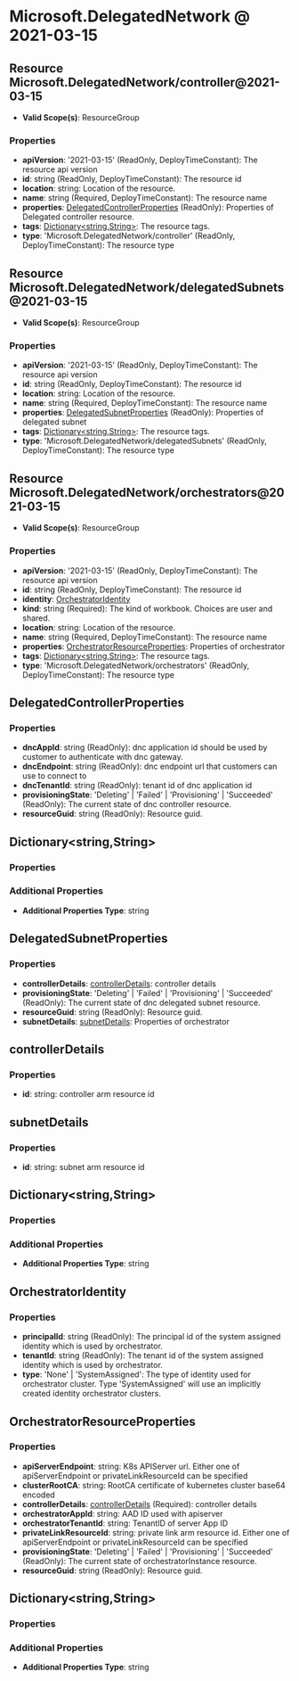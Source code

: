 # Microsoft.DelegatedNetwork @ 2021-03-15

## Resource Microsoft.DelegatedNetwork/controller@2021-03-15
* **Valid Scope(s)**: ResourceGroup
### Properties
* **apiVersion**: '2021-03-15' (ReadOnly, DeployTimeConstant): The resource api version
* **id**: string (ReadOnly, DeployTimeConstant): The resource id
* **location**: string: Location of the resource.
* **name**: string (Required, DeployTimeConstant): The resource name
* **properties**: [DelegatedControllerProperties](#delegatedcontrollerproperties) (ReadOnly): Properties of Delegated controller resource.
* **tags**: [Dictionary<string,String>](#dictionarystringstring): The resource tags.
* **type**: 'Microsoft.DelegatedNetwork/controller' (ReadOnly, DeployTimeConstant): The resource type

## Resource Microsoft.DelegatedNetwork/delegatedSubnets@2021-03-15
* **Valid Scope(s)**: ResourceGroup
### Properties
* **apiVersion**: '2021-03-15' (ReadOnly, DeployTimeConstant): The resource api version
* **id**: string (ReadOnly, DeployTimeConstant): The resource id
* **location**: string: Location of the resource.
* **name**: string (Required, DeployTimeConstant): The resource name
* **properties**: [DelegatedSubnetProperties](#delegatedsubnetproperties) (ReadOnly): Properties of delegated subnet
* **tags**: [Dictionary<string,String>](#dictionarystringstring): The resource tags.
* **type**: 'Microsoft.DelegatedNetwork/delegatedSubnets' (ReadOnly, DeployTimeConstant): The resource type

## Resource Microsoft.DelegatedNetwork/orchestrators@2021-03-15
* **Valid Scope(s)**: ResourceGroup
### Properties
* **apiVersion**: '2021-03-15' (ReadOnly, DeployTimeConstant): The resource api version
* **id**: string (ReadOnly, DeployTimeConstant): The resource id
* **identity**: [OrchestratorIdentity](#orchestratoridentity)
* **kind**: string (Required): The kind of workbook. Choices are user and shared.
* **location**: string: Location of the resource.
* **name**: string (Required, DeployTimeConstant): The resource name
* **properties**: [OrchestratorResourceProperties](#orchestratorresourceproperties): Properties of orchestrator
* **tags**: [Dictionary<string,String>](#dictionarystringstring): The resource tags.
* **type**: 'Microsoft.DelegatedNetwork/orchestrators' (ReadOnly, DeployTimeConstant): The resource type

## DelegatedControllerProperties
### Properties
* **dncAppId**: string (ReadOnly): dnc application id should be used by customer to authenticate with dnc gateway.
* **dncEndpoint**: string (ReadOnly): dnc endpoint url that customers can use to connect to
* **dncTenantId**: string (ReadOnly): tenant id of dnc application id
* **provisioningState**: 'Deleting' | 'Failed' | 'Provisioning' | 'Succeeded' (ReadOnly): The current state of dnc controller resource.
* **resourceGuid**: string (ReadOnly): Resource guid.

## Dictionary<string,String>
### Properties
### Additional Properties
* **Additional Properties Type**: string

## DelegatedSubnetProperties
### Properties
* **controllerDetails**: [controllerDetails](#controllerdetails): controller details
* **provisioningState**: 'Deleting' | 'Failed' | 'Provisioning' | 'Succeeded' (ReadOnly): The current state of dnc delegated subnet resource.
* **resourceGuid**: string (ReadOnly): Resource guid.
* **subnetDetails**: [subnetDetails](#subnetdetails): Properties of orchestrator

## controllerDetails
### Properties
* **id**: string: controller arm resource id

## subnetDetails
### Properties
* **id**: string: subnet arm resource id

## Dictionary<string,String>
### Properties
### Additional Properties
* **Additional Properties Type**: string

## OrchestratorIdentity
### Properties
* **principalId**: string (ReadOnly): The principal id of the system assigned identity which is used by orchestrator.
* **tenantId**: string (ReadOnly): The tenant id of the system assigned identity which is used by orchestrator.
* **type**: 'None' | 'SystemAssigned': The type of identity used for orchestrator cluster. Type 'SystemAssigned' will use an implicitly created identity orchestrator clusters.

## OrchestratorResourceProperties
### Properties
* **apiServerEndpoint**: string: K8s APIServer url. Either one of apiServerEndpoint or privateLinkResourceId can be specified
* **clusterRootCA**: string: RootCA certificate of kubernetes cluster base64 encoded
* **controllerDetails**: [controllerDetails](#controllerdetails) (Required): controller details
* **orchestratorAppId**: string: AAD ID used with apiserver
* **orchestratorTenantId**: string: TenantID of server App ID
* **privateLinkResourceId**: string: private link arm resource id. Either one of apiServerEndpoint or privateLinkResourceId can be specified
* **provisioningState**: 'Deleting' | 'Failed' | 'Provisioning' | 'Succeeded' (ReadOnly): The current state of orchestratorInstance resource.
* **resourceGuid**: string (ReadOnly): Resource guid.

## Dictionary<string,String>
### Properties
### Additional Properties
* **Additional Properties Type**: string


